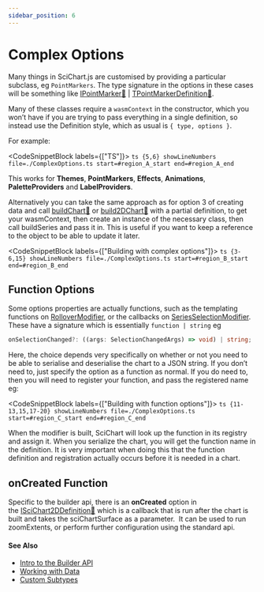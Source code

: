 ```yaml
---
sidebar_position: 6
---
```


# Complex Options

Many things in SciChart.js are customised by providing a particular subclass, eg `PointMarkers`. The type signature in the options in these cases will be something like [IPointMarker:blue_book:](https://www.scichart.com/documentation/js/current/typedoc/interfaces/ipointmarker.html) | [TPointMarkerDefinition:blue_book:](https://www.scichart.com/documentation/js/current/typedoc/index.html#tpointmarkerdefinition).

Many of these classes require a `wasmContext` in the constructor, which you won’t have if you are trying to pass everything in a single definition, so instead use the Definition style, which as usual is `{ type, options }`.

For example:

<CodeSnippetBlock labels={["TS"]}>
    ```ts {5,6} showLineNumbers file=./ComplexOptions.ts start=#region_A_start end=#region_A_end
    ```
</CodeSnippetBlock>

This works for **Themes**, **PointMarkers**, **Effects**, **Animations**, **PaletteProviders** and **LabelProviders**.

Alternatively you can take the same approach as for option 3 of creating data and call [buildChart:blue_book:](https://www.scichart.com/documentation/js/current/typedoc/index.html#chartbuilder.buildchart) or [build2DChart:blue_book:](https://www.scichart.com/documentation/js/current/typedoc/index.html#chartbuilder.build2dchart) with a partial definition, to get your wasmContext, then create an instance of the necessary class, then call buildSeries and pass it in. This is useful if you want to keep a reference to the object to be able to update it later.


<CodeSnippetBlock labels={["Building with complex options"]}>
    ```ts {3-6,15} showLineNumbers file=./ComplexOptions.ts start=#region_B_start end=#region_B_end
    ```
</CodeSnippetBlock>

Function Options
----------------

Some options properties are actually functions, such as the templating functions on [RolloverModifier](/docs/2d-charts/chart-modifier-api/rollover-modifier), or the callbacks on [SeriesSelectionModifier](/docs/2d-charts/chart-modifier-api/selection/series-selection). These have a signature which is essentially `function | string` eg

```ts
onSelectionChanged?: ((args: SelectionChangedArgs) => void) | string;
```

Here, the choice depends very specifically on whether or not you need to be able to serialise and deserialise the chart to a JSON string. If you don’t need to, just specify the option as a function as normal. If you do need to, then you will need to register your function, and pass the registered name eg:


<CodeSnippetBlock labels={["Building with function options"]}>
    ```ts {11-13,15,17-20} showLineNumbers file=./ComplexOptions.ts start=#region_C_start end=#region_C_end
    ```
</CodeSnippetBlock>

When the modifier is built, SciChart will look up the function in its registry and assign it. When you serialize the chart, you will get the function name in the definition. It is very important when doing this that the function definition and registration actually occurs before it is needed in a chart.

onCreated Function 
-------------------

Specific to the builder api, there is an **onCreated** option in the [ISciChart2DDefinition:blue_book:](https://www.scichart.com/documentation/js/current/typedoc/interfaces/iscichart2ddefinition.html) which is a callback that is run after the chart is built and takes the sciChartSurface as a parameter.  It can be used to run zoomExtents, or perform further configuration using the standard api.

#### See Also

* [Intro to the Builder API](/docs/2d-charts/builder-api/builder-api-overview)
* [Working with Data](/docs/2d-charts/builder-api/working-with-data)
* [Custom Subtypes](/docs/2d-charts/builder-api/custom-subtypes)